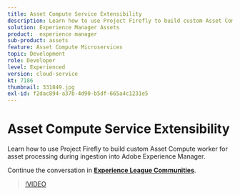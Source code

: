 ```yaml
---
title: Asset Compute Service Extensibility
description: Learn how to use Project Firefly to build custom Asset Compute worker for asset processing during ingestion into Adobe Experience Manager. This session was delivered as part of Adobe Developers Live Content event.
solution: Experience Manager Assets
product:  experience manager
sub-product: assets
feature: Asset Compute Microservices
topic: Development
role: Developer
level: Experienced
version: cloud-service
kt: 7186
thumbnail: 331849.jpg
exl-id: f2dac894-a37b-4d90-b5df-665a4c1231e5
---
```

# Asset Compute Service Extensibility

Learn how to use Project Firefly to build custom Asset Compute worker for asset processing during ingestion into Adobe Experience Manager.

Continue the conversation in **[Experience League Communities](http://adobe.ly/36Yd3v6)**.

>[!VIDEO](https://video.tv.adobe.com/v/331849/?quality=12&learn=on&hidetitle=true)
